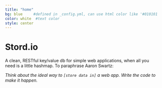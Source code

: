 ```yaml
---
title: "home"
bg: blue     #defined in _config.yml, can use html color like '#010101'
color: white  #text color
style: center
---
```


# Stord.io
A clean, RESTful key/value db for simple web applications, when all you need is a little hashmap. To paraphrase Aaron Swartz:

_Think about the ideal way to `[store data in]` a web app. Write the code to make it happen._

